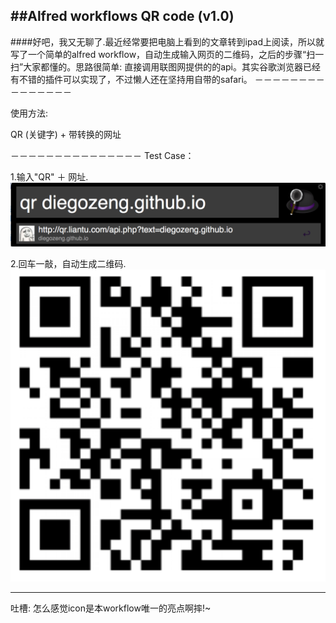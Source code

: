 
##Alfred workflows QR code (v1.0)
---------------
####好吧，我又无聊了.最近经常要把电脑上看到的文章转到ipad上阅读，所以就写了一个简单的alfred workflow，自动生成输入网页的二维码，之后的步骤“扫一扫”大家都懂的。思路很简单: 直接调用联图网提供的的api。其实谷歌浏览器已经有不错的插件可以实现了，不过懒人还在坚持用自带的safari。
－－－－－－－－－－－－－－－

使用方法:

QR (关键字) + 带转换的网址

－－－－－－－－－－－－－－－
Test Case：

1.输入"QR" ＋ 网址.
![image](test_case1.png)

2.回车一敲，自动生成二维码.
![image](test_case2.png)

-------
吐槽: 怎么感觉icon是本workflow唯一的亮点啊摔!~